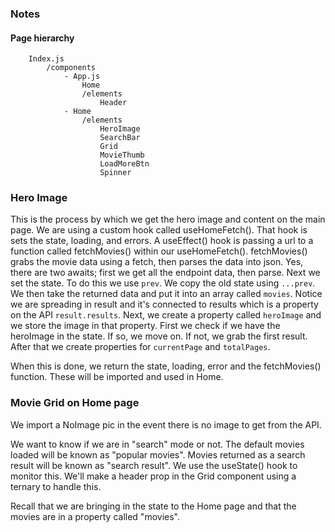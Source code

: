 ### Notes

#### Page hierarchy

```
    Index.js
        /components
            - App.js
                Home
                /elements
                    Header
            - Home
                /elements
                    HeroImage
                    SearchBar
                    Grid
                    MovieThumb
                    LoadMoreBtn
                    Spinner

```

### Hero Image
This is the process by which we get the hero image and content on the main page.  We are using a custom hook called useHomeFetch().  That hook is sets the state, loading, and errors.  A useEffect() hook is passing a url to a function called fetchMovies() within our useHomeFetch(). fetchMovies() grabs the movie data using a fetch, then parses the data into json. Yes, there are two awaits; first we get all the endpoint data, then parse. Next we set the state.  To do this we use ```prev```.  We copy the old state using ```...prev```.  We then take the returned data and put it into an array called ```movies```.  Notice we are spreading in result and it's connected to results which is a property on the API ```result.results```.   Next, we create a property called ```heroImage``` and we store the image in that property.  First we check if we have the heroImage in the state.  If so, we move on.  If not, we grab the first result. After that we create properties for ```currentPage``` and ```totalPages```.     

When this is done, we return the state, loading, error and the fetchMovies() function.  These will be imported and used in Home.    

### Movie Grid on Home page

We import a NoImage pic in the event there is no image to get from the API.   

We want to know if we are in "search" mode or not.  The default movies loaded will be known as "popular movies".  Movies returned as a search result will be known as "search result".  We use the useState() hook to monitor this.  We'll make a header prop in the Grid component using a ternary to handle this.

Recall that we are bringing in the state to the Home page and that the movies are in a property called "movies".